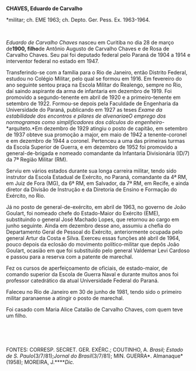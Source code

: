 **CHAVES, Eduardo de Carvalho**

\*militar; ch. EME 1963; ch. Depto. Ger. Pess. Ex. 1963-1964.

 

*Eduardo de Carvalho Chaves* nasceu em Curitiba no dia 28 de março
de****1900, filho****de Antônio Augusto de Carvalho Chaves e de Rosa de
Carvalho Chaves. Seu pai foi deputado federal pelo Paraná de 1904 a 1914
e interventor federal no estado em 1947.

Transferindo-se com a família para o Rio de Janeiro, então Distrito
Federal, estudou no Colégio Militar, pelo qual se formou em 1916. Em
fevereiro do ano seguinte sentou praça na Escola Militar do Realengo,
sempre no Rio, daí saindo aspirante da arma de infantaria em dezembro de
1919. Foi promovido a segundo-tenente em abril de 1920 e a
primeiro-tenente em setembro de 1922. Formou-se depois pela Faculdade de
Engenharia da Universidade do Paraná, publicando em 1927 as teses
*Exame* *da estabilidade dos encontros e pilares de alvenaria*e*O
emprego dos normogramas como* *simplificadores dos cálculos do
engenheiro*-*arquiteto.*Em dezembro de 1929 atingiu o posto de capitão,
em setembro de 1937 obteve sua promoção a major, em maio de 1942 a
tenente-coronel e em dezembro de 1944 a coronel. Pertenceu a uma das
primeiras turmas da Escola Superior de Guerra, e em dezembro de 1952 foi
promovido a general-de-brigada e nomeado comandante da Infantaria
Divisionária (ID/7) da 7ª Região Militar (RM).

Serviu em vários estados durante sua longa carreira militar, tendo sido
instrutor da Escola Estadual de Exército, no Paraná, comandante da 4ª
RM, em Juiz de Fora (MG), da 6ª RM, em Salvador, da 7ª RM, em Recife, e
ainda diretor da Divisão de Instrução e da Diretoria de Ensino e
Formação do Exército, no Rio.

Já no posto de general-de-exército, em abril de 1963, no governo de João
Goulart, foi nomeado chefe do Estado-Maior do Exército (EME),
substituindo o general José Machado Lopes, que retornou ao cargo em
junho seguinte. Ainda em dezembro desse ano, assumiu a chefia do
Departamento Geral de Pessoal do Exército, anteriormente ocupada pelo
general Artur da Costa e Silva. Exerceu essas funções até abril de 1964,
pouco depois da eclosão do movimento político-militar que depôs João
Goulart, ocasião em que foi substituído pelo general Valdemar Levi
Cardoso e passou para a reserva com a patente de marechal.

Fez os cursos de aperfeiçoamento de oficiais, de estado-maior, de
comando superior da Escola de Guerra Naval e durante muitos anos foi
professor catedrático da atual Universidade Federal do Paraná.

Faleceu no Rio de Janeiro em 30 de junho de 1981, tendo sido o primeiro
militar paranaense a atingir o posto de marechal.

Foi casado com Maria Alice Catalão de Carvalho Chaves, com quem teve um
filho.

 

 

FONTES: CORRESP. SECRET. GER. EXÉRC.; COUTINHO, A. *Brasil; Estado de*
*S. Paulo*(3/7/81);*Jornal do Brasil*(3/7/81); MIN. GUERRA*.
Almanaque*(1958); MOREIRA, J.*****Dic.*

 
